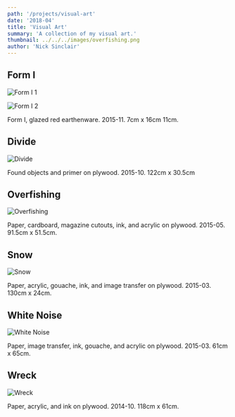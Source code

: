 ```yaml
---
path: '/projects/visual-art'
date: '2018-04'
title: 'Visual Art'
summary: 'A collection of my visual art.'
thumbnail: ../../../images/overfishing.png
author: 'Nick Sinclair'
---
```


## Form I

![Form I 1](../../../images/form_i_01.jpg)

![Form I 2](../../../images/form_i_02.jpg)

Form I, glazed red earthenware. 2015-11. 7cm x 16cm 11cm.

## Divide

![Divide](../../../images/divide.jpg)

Found objects and primer on plywood. 2015-10. 122cm x 30.5cm

## Overfishing

![Overfishing](../../../images/oerfishing.jpg)

Paper, cardboard, magazine cutouts, ink, and acrylic on plywood. 2015-05. 91.5cm x 51.5cm.

## Snow

![Snow](../../../images/snow.jpg)

Paper, acrylic, gouache, ink, and image transfer on plywood. 2015-03. 130cm x 24cm.

## White Noise

![White Noise](../../../images/white_noise.jpg)

Paper, image transfer, ink, gouache, and acrylic on plywood. 2015-03. 61cm x 65cm.

## Wreck

![Wreck](../../../images/wreck.jpg)

Paper, acrylic, and ink on plywood. 2014-10. 118cm x 61cm.
